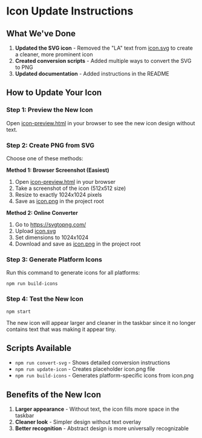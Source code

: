 # Icon Update Instructions

## What We've Done

1. **Updated the SVG icon** - Removed the "LA" text from [icon.svg](file:///d:/turing/log-analyzer/icon.svg) to create a cleaner, more prominent icon
2. **Created conversion scripts** - Added multiple ways to convert the SVG to PNG
3. **Updated documentation** - Added instructions in the README

## How to Update Your Icon

### Step 1: Preview the New Icon
Open [icon-preview.html](file:///d:/turing/log-analyzer/icon-preview.html) in your browser to see the new icon design without text.

### Step 2: Create PNG from SVG
Choose one of these methods:

**Method 1: Browser Screenshot (Easiest)**
1. Open [icon-preview.html](file:///d:/turing/log-analyzer/icon-preview.html) in your browser
2. Take a screenshot of the icon (512x512 size)
3. Resize to exactly 1024x1024 pixels
4. Save as [icon.png](file:///d:/turing/log-analyzer/icon.png) in the project root

**Method 2: Online Converter**
1. Go to https://svgtopng.com/
2. Upload [icon.svg](file:///d:/turing/log-analyzer/icon.svg)
3. Set dimensions to 1024x1024
4. Download and save as [icon.png](file:///d:/turing/log-analyzer/icon.png) in the project root

### Step 3: Generate Platform Icons
Run this command to generate icons for all platforms:
```
npm run build-icons
```

### Step 4: Test the New Icon
```
npm start
```

The new icon will appear larger and cleaner in the taskbar since it no longer contains text that was making it appear tiny.

## Scripts Available

- `npm run convert-svg` - Shows detailed conversion instructions
- `npm run update-icon` - Creates placeholder icon.png file
- `npm run build-icons` - Generates platform-specific icons from icon.png

## Benefits of the New Icon

1. **Larger appearance** - Without text, the icon fills more space in the taskbar
2. **Cleaner look** - Simpler design without text overlay
3. **Better recognition** - Abstract design is more universally recognizable